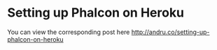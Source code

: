 # Setting up Phalcon on Heroku

You can view the corresponding post here http://andru.co/setting-up-phalcon-on-heroku